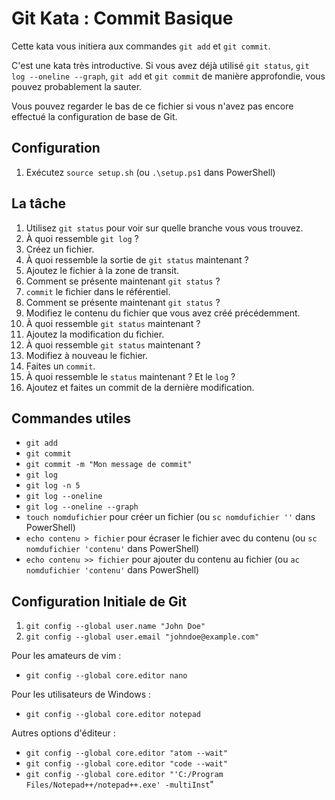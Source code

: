 # Git Kata : Commit Basique

Cette kata vous initiera aux commandes `git add` et `git commit`.

C'est une kata très introductive. Si vous avez déjà utilisé `git status`, `git log --oneline --graph`, `git add` et `git commit` de manière approfondie, vous pouvez probablement la sauter.

Vous pouvez regarder le bas de ce fichier si vous n'avez pas encore effectué la configuration de base de Git.

## Configuration

1. Exécutez `source setup.sh` (ou `.\setup.ps1` dans PowerShell)

## La tâche

1. Utilisez `git status` pour voir sur quelle branche vous vous trouvez.
2. À quoi ressemble `git log` ?
3. Créez un fichier.
4. À quoi ressemble la sortie de `git status` maintenant ?
5. Ajoutez le fichier à la zone de transit.
6. Comment se présente maintenant `git status` ?
7. `commit` le fichier dans le référentiel.
8. Comment se présente maintenant `git status` ?
9. Modifiez le contenu du fichier que vous avez créé précédemment.
10. À quoi ressemble `git status` maintenant ?
11. Ajoutez la modification du fichier.
12. À quoi ressemble `git status` maintenant ?
13. Modifiez à nouveau le fichier.
14. Faites un `commit`.
15. À quoi ressemble le `status` maintenant ? Et le `log` ?
16. Ajoutez et faites un commit de la dernière modification.

## Commandes utiles

- `git add`
- `git commit`
- `git commit -m "Mon message de commit"`
- `git log`
- `git log -n 5`
- `git log --oneline`
- `git log --oneline --graph`
- `touch nomdufichier` pour créer un fichier (ou `sc nomdufichier ''` dans PowerShell)
- `echo contenu > fichier` pour écraser le fichier avec du contenu (ou `sc nomdufichier 'contenu'` dans PowerShell)
- `echo contenu >> fichier` pour ajouter du contenu au fichier (ou `ac nomdufichier 'contenu'` dans PowerShell)

## Configuration Initiale de Git

1. `git config --global user.name "John Doe"`
2. `git config --global user.email "johndoe@example.com"`

Pour les amateurs de vim :

- `git config --global core.editor nano`

Pour les utilisateurs de Windows :

- `git config --global core.editor notepad`

Autres options d'éditeur :

- `git config --global core.editor "atom --wait"`
- `git config --global core.editor "code --wait"`
- `git config --global core.editor "'C:/Program Files/Notepad++/notepad++.exe' -multiInst`"
